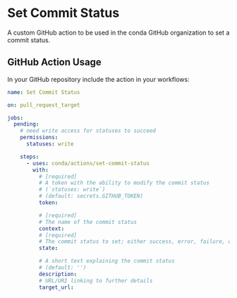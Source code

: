 # Set Commit Status

A custom GitHub action to be used in the conda GitHub organization to set a commit
status.

## GitHub Action Usage

In your GitHub repository include the action in your workflows:

```yaml
name: Set Commit Status

on: pull_request_target

jobs:
  pending:
    # need write access for statuses to succeed
    permissions:
      statuses: write

    steps:
      - uses: conda/actions/set-commit-status
        with:
          # [required]
          # A token with the ability to modify the commit status
          # (`statuses: write`)
          # (default: secrets.GITHUB_TOKEN)
          token:

          # [required]
          # The name of the commit status
          context:
          # [required]
          # The commit status to set; either success, error, failure, or pending
          state:

          # A short text explaining the commit status
          # (default: '')
          description:
          # URL/URI linking to further details
          target_url:
```
